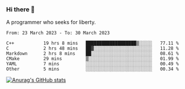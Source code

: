 ### Hi there 👋

<!--
**shejialuo/shejialuo** is a ✨ _special_ ✨ repository because its `README.md` (this file) appears on your GitHub profile.

Here are some ideas to get you started:

- 🔭 I’m currently working on ...
- 🌱 I’m currently learning ...
- 👯 I’m looking to collaborate on ...
- 🤔 I’m looking for help with ...
- 💬 Ask me about ...
- 📫 How to reach me: ...
- 😄 Pronouns: ...
- ⚡ Fun fact: ...
-->

A programmer who seeks for liberty.

<!--START_SECTION:waka-->

```text
From: 23 March 2023 - To: 30 March 2023

C++           19 hrs 8 mins   ███████████████████▒░░░░░   77.11 %
C             2 hrs 48 mins   ██▓░░░░░░░░░░░░░░░░░░░░░░   11.28 %
Markdown      2 hrs 8 mins    ██░░░░░░░░░░░░░░░░░░░░░░░   08.61 %
CMake         29 mins         ▒░░░░░░░░░░░░░░░░░░░░░░░░   01.99 %
YAML          7 mins          ░░░░░░░░░░░░░░░░░░░░░░░░░   00.49 %
Other         5 mins          ░░░░░░░░░░░░░░░░░░░░░░░░░   00.34 %
```

<!--END_SECTION:waka-->

[![Anurag's GitHub stats](https://github-readme-stats.vercel.app/api?username=shejialuo&show_icons=true&theme=dracula)](https://github.com/anuraghazra/github-readme-stats)

